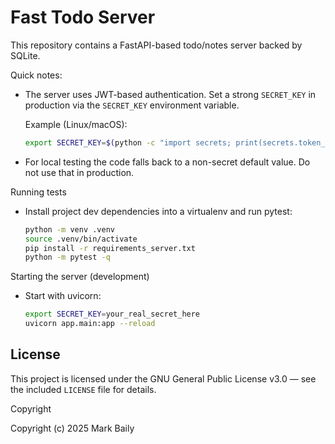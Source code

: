 # Fast Todo Server

This repository contains a FastAPI-based todo/notes server backed by SQLite.

Quick notes:

- The server uses JWT-based authentication. Set a strong `SECRET_KEY` in
  production via the `SECRET_KEY` environment variable.

  Example (Linux/macOS):

  ```bash
  export SECRET_KEY=$(python -c "import secrets; print(secrets.token_urlsafe(32))")
  ```

- For local testing the code falls back to a non-secret default value. Do not
  use that in production.

Running tests

- Install project dev dependencies into a virtualenv and run pytest:

  ```bash
  python -m venv .venv
  source .venv/bin/activate
  pip install -r requirements_server.txt
  python -m pytest -q
  ```

Starting the server (development)

- Start with uvicorn:

  ```bash
  export SECRET_KEY=your_real_secret_here
  uvicorn app.main:app --reload
  ```

## License

This project is licensed under the GNU General Public License v3.0 — see the included `LICENSE` file for details.

Copyright

Copyright (c) 2025 Mark Baily

